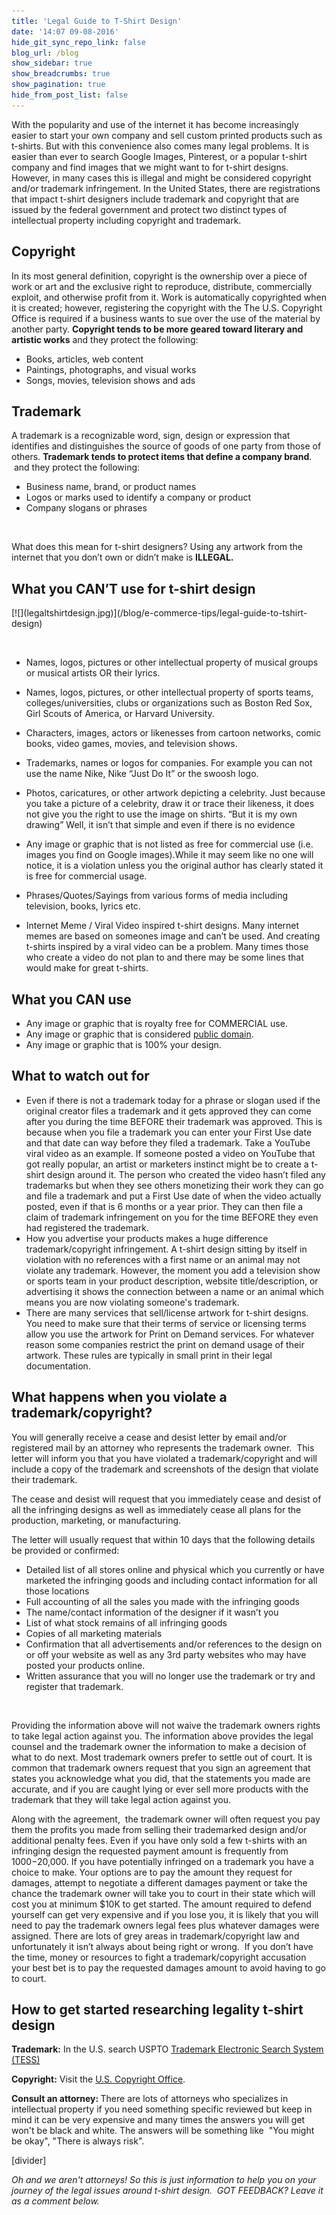 ```yaml
---
title: 'Legal Guide to T-Shirt Design'
date: '14:07 09-08-2016'
hide_git_sync_repo_link: false
blog_url: /blog
show_sidebar: true
show_breadcrumbs: true
show_pagination: true
hide_from_post_list: false
---
```


With the popularity and use of the internet it has become increasingly easier to start your own company and sell custom printed products such as t-shirts. But with this convenience also comes many legal problems. It is easier than ever to search Google Images, Pinterest, or a popular t-shirt company and find images that we might want to for t-shirt designs. However, in many cases this is illegal and might be considered copyright and/or trademark infringement. In the United States, there are registrations that impact t-shirt designers include trademark and copyright that are issued by the federal government and protect two distinct types of intellectual property including copyright and trademark.
<h2><b>Copyright</b></h2>
In its most general definition, copyright is the ownership over a piece of work or art and the exclusive right to reproduce, distribute, commercially exploit, and otherwise profit from it. Work is automatically copyrighted when it is created; however, registering the copyright with the The U.S. Copyright Office is required if a business wants to sue over the use of the material by another party. <b>Copyright tends to be more geared toward literary and artistic works</b> and they protect the following:
<ul>
	<li>Books, articles, web content</li>
	<li>Paintings, photographs, and visual works</li>
	<li>Songs, movies, television shows and ads</li>
</ul>
<h2></h2>
<h2><b>Trademark</b></h2>
A trademark is a recognizable word, sign, design or expression that identifies and distinguishes the source of goods of one party from those of others. <b>Trademark tends to protect items that define a company brand</b>.  and they protect the following:
<ul>
	<li>Business name, brand, or product names</li>
	<li>Logos or marks used to identify a company or product</li>
	<li>Company slogans or phrases</li>
</ul>
&nbsp;

What does this mean for t-shirt designers? Using any artwork from the internet that you don’t own or didn’t make is <b>ILLEGAL. </b>
<h2><b>What you CAN’T use for t-shirt design</b></h2>
[![](legaltshirtdesign.jpg)](/blog/e-commerce-tips/legal-guide-to-tshirt-design)

&nbsp;
<ul>
	<li>Names, logos, pictures or other intellectual property of musical groups or musical artists OR their lyrics.</li>
</ul>
<ul>
	<li>Names, logos, pictures, or other intellectual property of sports teams, colleges/universities, clubs or organizations such as Boston Red Sox, Girl Scouts of America, or Harvard University.</li>
</ul>
<ul>
	<li>Characters, images, actors or likenesses from cartoon networks, comic books, video games, movies, and television shows.</li>
</ul>
<ul>
	<li>Trademarks, names or logos for companies. For example you can not use the name Nike, Nike “Just Do It” or the swoosh logo.</li>
</ul>
<ul>
	<li>Photos, caricatures, or other artwork depicting a celebrity. Just because you take a picture of a celebrity, draw it or trace their likeness, it does not give you the right to use the image on shirts. “But it is my own drawing” Well, it isn’t that simple and even if there is no evidence</li>
</ul>
<ul>
	<li>Any image or graphic that is not listed as free for commercial use (i.e. images you find on Google images).While it may seem like no one will notice, it is a violation unless you the original author has clearly stated it is free for commercial usage.</li>
</ul>
<ul>
	<li>Phrases/Quotes/Sayings from various forms of media including television, books, lyrics etc.</li>
</ul>
<ul>
	<li>Internet Meme / Viral Video inspired t-shirt designs. Many internet memes are based on someones image and can’t be used. And creating t-shirts inspired by a viral video can be a problem. Many times those who create a video do not plan to and there may be some lines that would make for great t-shirts.</li>
</ul>
<h2></h2>
<h2><b>What you CAN use</b></h2>
<ul>
	<li>Any image or graphic that is royalty free for COMMERCIAL use.</li>
	<li>Any image or graphic that is considered <a href="http://en.wikipedia.org/wiki/Public_domain">public domain</a>.</li>
	<li>Any image or graphic that is 100% your design.</li>
</ul>
<h2></h2>
<h2><b>What to watch out for</b></h2>
<ul>
	<li>Even if there is not a trademark today for a phrase or slogan used if the original creator files a trademark and it gets approved they can come after you during the time BEFORE their trademark was approved. This is because when you file a trademark you can enter your First Use date and that date can way before they filed a trademark. Take a YouTube viral video as an example. If someone posted a video on YouTube that got really popular, an artist or marketers instinct might be to create a t-shirt design around it. The person who created the video hasn’t filed any trademarks but when they see others monetizing their work they can go and file a trademark and put a First Use date of when the video actually posted, even if that is 6 months or a year prior. They can then file a claim of trademark infringement on you for the time BEFORE they even had registered the trademark.</li>
	<li>How you advertise your products makes a huge difference trademark/copyright infringement. A t-shirt design sitting by itself in violation with no references with a first name or an animal may not violate any trademark. However, the moment you add a television show or sports team in your product description, website title/description, or advertising it shows the connection between a name or an animal which means you are now violating someone's trademark.</li>
	<li>There are many services that sell/license artwork for t-shirt designs. You need to make sure that their terms of service or licensing terms allow you use the artwork for Print on Demand services. For whatever reason some companies restrict the print on demand usage of their artwork. These rules are typically in small print in their legal documentation.</li>
</ul>
<h2></h2>
<h2><b>What happens when you violate a trademark/copyright?</b></h2>
You will generally receive a cease and desist letter by email and/or registered mail by an attorney who represents the trademark owner.  This letter will inform you that you have violated a trademark/copyright and will include a copy of the trademark and screenshots of the design that violate their trademark.

The cease and desist will request that you immediately cease and desist of all the infringing designs as well as immediately cease all plans for the production, marketing, or manufacturing.

The letter will usually request that within 10 days that the following details be provided or confirmed:
<ul>
	<li>Detailed list of all stores online and physical which you currently or have marketed the infringing goods and including contact information for all those locations</li>
	<li>Full accounting of all the sales you made with the infringing goods</li>
	<li>The name/contact information of the designer if it wasn’t you</li>
	<li>List of what stock remains of all infringing goods</li>
	<li>Copies of all marketing materials</li>
	<li>Confirmation that all advertisements and/or references to the design on or off your website as well as any 3rd party websites who may have posted your products online.</li>
	<li>Written assurance that you will no longer use the trademark or try and register that trademark.</li>
</ul>
&nbsp;

Providing the information above will not waive the trademark owners rights to take legal action against you. The information above provides the legal counsel and the trademark owner the information to make a decision of what to do next. Most trademark owners prefer to settle out of court. It is common that trademark owners request that you sign an agreement that states you acknowledge what you did, that the statements you made are accurate, and if you are caught lying or ever sell more products with the trademark that they will take legal action against you.

Along with the agreement,  the trademark owner will often request you pay them the profits you made from selling their trademarked design and/or additional penalty fees. Even if you have only sold a few t-shirts with an infringing design the requested payment amount is frequently from $1000-$20,000. If you have potentially infringed on a trademark you have a choice to make. Your options are to pay the amount they request for damages, attempt to negotiate a different damages payment or take the chance the trademark owner will take you to court in their state which will cost you at minimum $10K to get started. The amount required to defend yourself can get very expensive and if you lose you, it is likely that you will need to pay the trademark owners legal fees plus whatever damages were assigned.
There are lots of grey areas in trademark/copyright law and unfortunately it isn’t always about being right or wrong.  If you don’t have the time, money or resources to fight a trademark/copyright accusation your best bet is to pay the requested damages amount to avoid having to go to court.
<h2>How to get started researching legality t-shirt design</h2>
<strong>Trademark:</strong> In the U.S. search USPTO <a href="http://tmsearch.uspto.gov/bin/gate.exe?f=login&amp;p_lang=english&amp;p_d=trmk">Trademark Electronic Search System (TESS)</a>

<strong>Copyright:</strong> Visit the <a href="http://www.copyright.gov/help/faq/">U.S. Copyright Office</a>.

<strong>Consult an attorney: </strong>There are lots of attorneys who specializes in intellectual property if you need something specific reviewed but keep in mind it can be very expensive and many times the answers you will get won't be black and white. The answers will be something like  "You might be okay", "There is always risk".

[divider]

<em>Oh and we aren't attorneys! So this is just information to help you on your journey of the legal issues around t-shirt design.  GOT FEEDBACK? Leave it as a comment below. </em>

&nbsp;